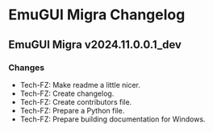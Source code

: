 # EmuGUI Migra Changelog

## EmuGUI Migra v2024.11.0.0.1_dev

### Changes

- Tech-FZ: Make readme a little nicer.
- Tech-FZ: Create changelog.
- Tech-FZ: Create contributors file.
- Tech-FZ: Prepare a Python file.
- Tech-FZ: Prepare building documentation for Windows.